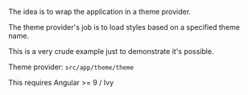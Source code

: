 The idea is to wrap the application in a theme provider.

The theme provider's job is to load styles based on a specified theme name.

This is a very crude example just to demonstrate it's possible.

Theme provider: `src/app/theme/theme`

This requires Angular >= 9 / Ivy
